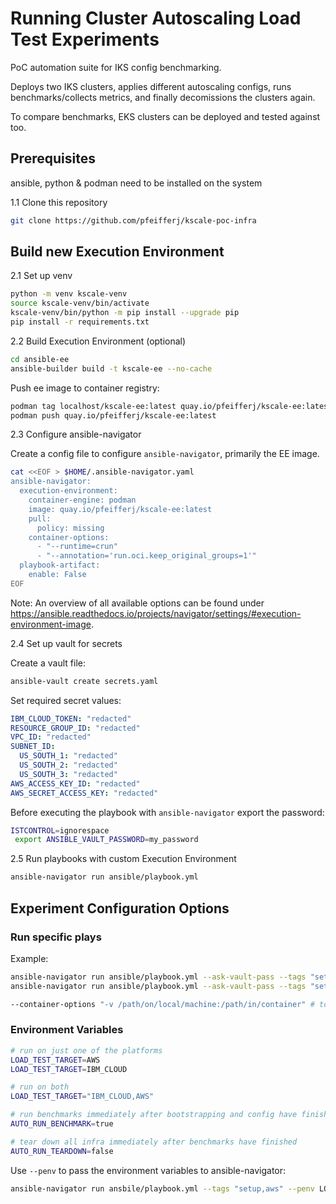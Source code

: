 # Running Cluster Autoscaling Load Test Experiments

PoC automation suite for IKS config benchmarking.

Deploys two IKS clusters, applies different autoscaling configs, runs benchmarks/collects metrics, and finally decomissions the clusters again.

To compare benchmarks, EKS clusters can be deployed and tested against too.

## Prerequisites

ansible, python & podman need to be installed on the system

1.1 Clone this repository

```bash
git clone https://github.com/pfeifferj/kscale-poc-infra
```

## Build new Execution Environment

2.1 Set up venv

```bash
python -m venv kscale-venv
source kscale-venv/bin/activate
kscale-venv/bin/python -m pip install --upgrade pip
pip install -r requirements.txt
```

2.2 Build Execution Environment (optional)

```bash
cd ansible-ee
ansible-builder build -t kscale-ee --no-cache
```

Push ee image to container registry:

```bash
podman tag localhost/kscale-ee:latest quay.io/pfeifferj/kscale-ee:latest
podman push quay.io/pfeifferj/kscale-ee:latest
```

2.3 Configure ansible-navigator

Create a config file to configure `ansible-navigator`, primarily the EE image.

```bash
cat <<EOF > $HOME/.ansible-navigator.yaml
ansible-navigator:
  execution-environment:
    container-engine: podman
    image: quay.io/pfeifferj/kscale-ee:latest
    pull:
      policy: missing
    container-options:
      - "--runtime=crun"
      - "--annotation='run.oci.keep_original_groups=1'"
  playbook-artifact:
    enable: False
EOF
```

Note: An overview of all available options can be found under https://ansible.readthedocs.io/projects/navigator/settings/#execution-environment-image.

2.4 Set up vault for secrets

Create a vault file:

```bash
ansible-vault create secrets.yaml
```

Set required secret values:

```yaml
IBM_CLOUD_TOKEN: "redacted"
RESOURCE_GROUP_ID: "redacted"
VPC_ID: "redacted"
SUBNET_ID:
  US_SOUTH_1: "redacted"
  US_SOUTH_2: "redacted"
  US_SOUTH_3: "redacted"
AWS_ACCESS_KEY_ID: "redacted"
AWS_SECRET_ACCESS_KEY: "redacted"
```

Before executing the playbook with `ansible-navigator` export the password:

```bash
ISTCONTROL=ignorespace
 export ANSIBLE_VAULT_PASSWORD=my_password
```

2.5 Run playbooks with custom Execution Environment

```bash
ansible-navigator run ansible/playbook.yml
```

## Experiment Configuration Options

### Run specific plays

Example:

```bash
ansible-navigator run ansible/playbook.yml --ask-vault-pass --tags "setup,aws"
ansible-navigator run ansible/playbook.yml --ask-vault-pass --tags "setup,ibm_cloud"

--container-options "-v /path/on/local/machine:/path/in/container" # to send log files/metrics to host
```

### Environment Variables

```bash
# run on just one of the platforms
LOAD_TEST_TARGET=AWS
LOAD_TEST_TARGET=IBM_CLOUD

# run on both
LOAD_TEST_TARGET="IBM_CLOUD,AWS"

# run benchmarks immediately after bootstrapping and config have finished
AUTO_RUN_BENCHMARK=true

# tear down all infra immediately after benchmarks have finished
AUTO_RUN_TEARDOWN=false
```

Use `--penv` to pass the environment variables to ansible-navigator:

```bash
ansible-navigator run ansbile/playbook.yml --tags "setup,aws" --penv LOAD_TEST_TARGET --penv AUTO_RUN_TEARDOWN
```
